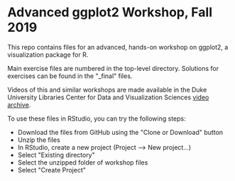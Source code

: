 # Advanced ggplot2 Workshop, Fall 2019

This repo contains files for an advanced, hands-on workshop on ggplot2, a visualization package for R.

Main exercise files are numbered in the top-level directory. Solutions for exercises can be found in the "_final" files.

Videos of this and similar workshops are made available in the Duke University Libraries Center for Data and Visualization Sciences [video archive](http://bit.ly/DVSvideos).

To use these files in RStudio, you can try the following steps:
* Download the files from GitHub using the "Clone or Download" button
* Unzip the files
* In RStudio, create a new project (Project --> New project...)
* Select "Existing directory"
* Select the unzipped folder of workshop files
* Select "Create Project"
